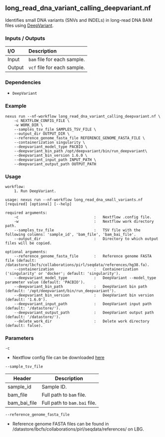 ## long_read_dna_variant_calling_deepvariant.nf

Identifies small DNA variants (SNVs and INDELs) in long-read DNA BAM files using [DeepVariant](https://github.com/google/deepvariant/).

### Inputs / Outputs

| I/O    | Description                   |
|:-------|:------------------------------|
| Input  | `bam` file for each sample.   | 
| Output | `vcf` file for each sample.   |

### Dependencies

* `DeepVariant`

### Example

```
nexus run --nf-workflow long_read_dna_variant_calling_deepvariant.nf \
    -c NEXTFLOW_CONFIG_FILE \
    -w WORK_DIR \
    --samples_tsv_file SAMPLES_TSV_FILE \
    --output_dir OUTPUT_DIR \
    --reference_genome_fasta_file REFERENCE_GENOME_FASTA_FILE \
    --containerization singularity \
    --deepvariant_model_type PACBIO \
    --deepvariant_bin_path /opt/deepvariant/bin/run_deepvariant\
    --deepvariant_bin_version 1.6.0 \
    --deepvariant_input_path INPUT_PATH \
    --deepvariant_output_path OUTPUT_PATH
```

### Usage

```
workflow:
    1. Run DeepVariant.

usage: nexus run --nf-workflow long_read_dna_small_variants.nf [required] [optional] [--help]

required arguments:
    -c                                  :   Nextflow .config file.
    -w                                  :   Nextflow work directory path.
    --samples_tsv_file                  :   TSV file with the following columns: 'sample_id', 'bam_file', 'bam_bai_file'.
    --output_dir                        :   Directory to which output files will be copied.

optional arguments:
    --reference_genome_fasta_file       :   Reference genome FASTA file (default: /datastore/lbcfs/collaborations/pirl/seqdata/references/hg38.fa).
    --containerization                  :   Containerization ('singularity' or 'docker'; default: 'singularity').
    --deepvariant_model_type            :   DeepVariant --model_type parameter value (default: 'PACBIO').
    --deepvariant_bin_path              :   DeepVariant bin path (default: '/opt/deepvariant/bin/run_deepvariant').
    --deepvariant_bin_version           :   DeepVariant bin version (default: '1.6.0').
    --deepvariant_input_path            :   DeepVariant input path (default: '/datastore/').
    --deepvariant_output_path           :   DeepVariant output path (default: '/datastore/').
    --delete_work_dir                   :   Delete work directory (default: false).
```

### Parameters

`-c`
* Nextflow config file can be downloaded [here](https://github.com/pirl-unc/nexus/tree/main/nextflow)

`--sample_tsv_file`

| Header       | Description                    |
|--------------|--------------------------------|
| sample_id    | Sample ID.                     |
| bam_file     | Full path to `bam` file.       |
| bam_bai_file | Full path to `bam.bai` file.   |

`--reference_genome_fasta_file`
* Reference genome FASTA files can be found in /datastore/lbcfs/collaborations/pirl/seqdata/references/ on LBG.

